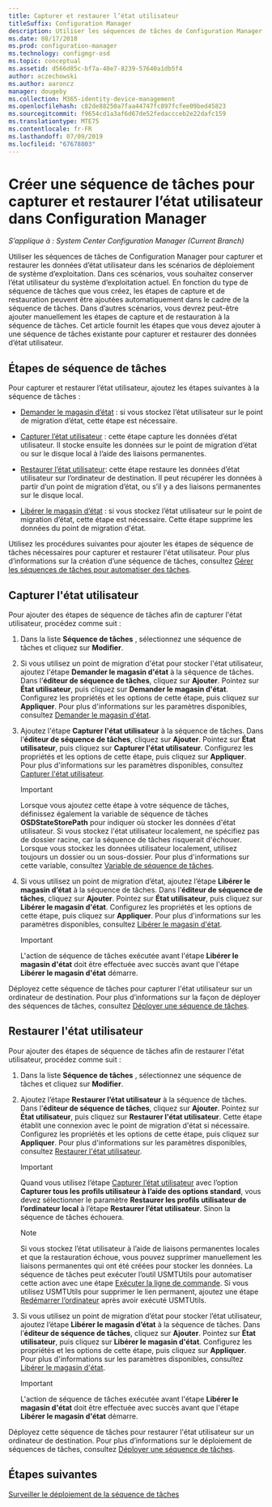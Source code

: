 ```yaml
---
title: Capturer et restaurer l’état utilisateur
titleSuffix: Configuration Manager
description: Utiliser les séquences de tâches de Configuration Manager pour capturer et restaurer les données d’état utilisateur dans les scénarios de déploiement de système d’exploitation.
ms.date: 08/17/2018
ms.prod: configuration-manager
ms.technology: configmgr-osd
ms.topic: conceptual
ms.assetid: d566d85c-bf7a-40e7-8239-57640a1db5f4
author: aczechowski
ms.author: aaroncz
manager: dougeby
ms.collection: M365-identity-device-management
ms.openlocfilehash: c82de88250a7faa44747fc897fcfee09bed45823
ms.sourcegitcommit: f9654cd1a3af6d67de52fedaccceb2e22dafc159
ms.translationtype: MTE75
ms.contentlocale: fr-FR
ms.lasthandoff: 07/09/2019
ms.locfileid: "67678803"
---
```

# <a name="create-a-task-sequence-to-capture-and-restore-user-state-in-configuration-manager"></a>Créer une séquence de tâches pour capturer et restaurer l’état utilisateur dans Configuration Manager

 *S’applique à : System Center Configuration Manager (Current Branch)*

 Utiliser les séquences de tâches de Configuration Manager pour capturer et restaurer les données d’état utilisateur dans les scénarios de déploiement de système d’exploitation. Dans ces scénarios, vous souhaitez conserver l’état utilisateur du système d’exploitation actuel. En fonction du type de séquence de tâches que vous créez, les étapes de capture et de restauration peuvent être ajoutées automatiquement dans le cadre de la séquence de tâches. Dans d’autres scénarios, vous devrez peut-être ajouter manuellement les étapes de capture et de restauration à la séquence de tâches. Cet article fournit les étapes que vous devez ajouter à une séquence de tâches existante pour capturer et restaurer des données d’état utilisateur.  



## <a name="task-sequence-steps"></a>Étapes de séquence de tâches  

Pour capturer et restaurer l’état utilisateur, ajoutez les étapes suivantes à la séquence de tâches :  

- [Demander le magasin d’état](/sccm/osd/understand/task-sequence-steps#BKMK_RequestStateStore) : si vous stockez l’état utilisateur sur le point de migration d’état, cette étape est nécessaire.  

- [Capturer l’état utilisateur](/sccm/osd/understand/task-sequence-steps#BKMK_CaptureUserState) : cette étape capture les données d’état utilisateur. Il stocke ensuite les données sur le point de migration d’état ou sur le disque local à l’aide des liaisons permanentes.  

- [Restaurer l’état utilisateur](/sccm/osd/understand/task-sequence-steps#BKMK_RestoreUserState): cette étape restaure les données d’état utilisateur sur l’ordinateur de destination. Il peut récupérer les données à partir d’un point de migration d’état, ou s’il y a des liaisons permanentes sur le disque local.  

- [Libérer le magasin d’état](/sccm/osd/understand/task-sequence-steps#BKMK_ReleaseStateStore) : si vous stockez l’état utilisateur sur le point de migration d’état, cette étape est nécessaire. Cette étape supprime les données du point de migration d'état.  


 Utilisez les procédures suivantes pour ajouter les étapes de séquence de tâches nécessaires pour capturer et restaurer l'état utilisateur. Pour plus d’informations sur la création d’une séquence de tâches, consultez [Gérer les séquences de tâches pour automatiser des tâches](/sccm/osd/deploy-use/manage-task-sequences-to-automate-tasks).  



## <a name="capture-the-user-state"></a>Capturer l'état utilisateur  

 Pour ajouter des étapes de séquence de tâches afin de capturer l'état utilisateur, procédez comme suit :

1.  Dans la liste **Séquence de tâches** , sélectionnez une séquence de tâches et cliquez sur **Modifier**.  

2.  Si vous utilisez un point de migration d'état pour stocker l'état utilisateur, ajoutez l'étape **Demander le magasin d'état** à la séquence de tâches. Dans l’**éditeur de séquence de tâches**, cliquez sur **Ajouter**. Pointez sur **État utilisateur**, puis cliquez sur **Demander le magasin d'état**. Configurez les propriétés et les options de cette étape, puis cliquez sur **Appliquer**. Pour plus d'informations sur les paramètres disponibles, consultez [Demander le magasin d'état](/sccm/osd/understand/task-sequence-steps#BKMK_RequestStateStore).  

3.  Ajoutez l'étape **Capturer l'état utilisateur** à la séquence de tâches. Dans l’**éditeur de séquence de tâches**, cliquez sur **Ajouter**. Pointez sur **État utilisateur**, puis cliquez sur **Capturer l'état utilisateur**. Configurez les propriétés et les options de cette étape, puis cliquez sur **Appliquer**. Pour plus d'informations sur les paramètres disponibles, consultez [Capturer l'état utilisateur](/sccm/osd/understand/task-sequence-steps#BKMK_CaptureUserState).  

    > [!IMPORTANT]  
    >  Lorsque vous ajoutez cette étape à votre séquence de tâches, définissez également la variable de séquence de tâches **OSDStateStorePath** pour indiquer où stocker les données d'état utilisateur. Si vous stockez l'état utilisateur localement, ne spécifiez pas de dossier racine, car la séquence de tâches risquerait d'échouer. Lorsque vous stockez les données utilisateur localement, utilisez toujours un dossier ou un sous-dossier. Pour plus d'informations sur cette variable, consultez [Variable de séquence de tâches](/sccm/osd/understand/task-sequence-variables#OSDStateStorePath).  

4.  Si vous utilisez un point de migration d’état, ajoutez l’étape **Libérer le magasin d’état** à la séquence de tâches. Dans l’**éditeur de séquence de tâches**, cliquez sur **Ajouter**. Pointez sur **État utilisateur**, puis cliquez sur **Libérer le magasin d'état**. Configurez les propriétés et les options de cette étape, puis cliquez sur **Appliquer**. Pour plus d'informations sur les paramètres disponibles, consultez [Libérer le magasin d'état](/sccm/osd/understand/task-sequence-steps#BKMK_ReleaseStateStore).  

    > [!IMPORTANT]  
    >  L'action de séquence de tâches exécutée avant l'étape **Libérer le magasin d'état** doit être effectuée avec succès avant que l'étape **Libérer le magasin d'état** démarre.  


 Déployez cette séquence de tâches pour capturer l'état utilisateur sur un ordinateur de destination. Pour plus d’informations sur la façon de déployer des séquences de tâches, consultez [Déployer une séquence de tâches](/sccm/osd/deploy-use/deploy-a-task-sequence).  



## <a name="restore-the-user-state"></a>Restaurer l'état utilisateur  

 Pour ajouter des étapes de séquence de tâches afin de restaurer l'état utilisateur, procédez comme suit :

1. Dans la liste **Séquence de tâches** , sélectionnez une séquence de tâches et cliquez sur **Modifier**.  

2. Ajoutez l’étape **Restaurer l’état utilisateur** à la séquence de tâches. Dans l’**éditeur de séquence de tâches**, cliquez sur **Ajouter**. Pointez sur **État utilisateur**, puis cliquez sur **Restaurer l'état utilisateur**. Cette étape établit une connexion avec le point de migration d'état si nécessaire. Configurez les propriétés et les options de cette étape, puis cliquez sur **Appliquer**. Pour plus d'informations sur les paramètres disponibles, consultez [Restaurer l'état utilisateur](/sccm/osd/understand/task-sequence-steps#BKMK_RestoreUserState).  

   > [!Important]  
   >  Quand vous utilisez l’étape [Capturer l’état utilisateur](/sccm/osd/understand/task-sequence-steps#BKMK_CaptureUserState) avec l’option **Capturer tous les profils utilisateur à l’aide des options standard**, vous devez sélectionner le paramètre **Restaurer les profils utilisateur de l’ordinateur local** à l’étape **Restaurer l’état utilisateur**. Sinon la séquence de tâches échouera.  

   > [!Note]  
   > Si vous stockez l’état utilisateur à l’aide de liaisons permanentes locales et que la restauration échoue, vous pouvez supprimer manuellement les liaisons permanentes qui ont été créées pour stocker les données. La séquence de tâches peut exécuter l’outil USMTUtils pour automatiser cette action avec une étape [Exécuter la ligne de commande](/sccm/osd/understand/task-sequence-steps#BKMK_RunCommandLine). Si vous utilisez USMTUtils pour supprimer le lien permanent, ajoutez une étape [Redémarrer l’ordinateur](/sccm/osd/understand/task-sequence-steps#BKMK_RestartComputer) après avoir exécuté USMTUtils.  

3. Si vous utilisez un point de migration d’état pour stocker l’état utilisateur, ajoutez l’étape **Libérer le magasin d’état** à la séquence de tâches. Dans l’**éditeur de séquence de tâches**, cliquez sur **Ajouter**. Pointez sur **État utilisateur**, puis cliquez sur **Libérer le magasin d'état**. Configurez les propriétés et les options de cette étape, puis cliquez sur **Appliquer**. Pour plus d'informations sur les paramètres disponibles, consultez [Libérer le magasin d'état](/sccm/osd/understand/task-sequence-steps#BKMK_ReleaseStateStore).  

   > [!IMPORTANT]  
   >  L'action de séquence de tâches exécutée avant l'étape **Libérer le magasin d'état** doit être effectuée avec succès avant que l'étape **Libérer le magasin d'état** démarre.  


 Déployez cette séquence de tâches pour restaurer l'état utilisateur sur un ordinateur de destination. Pour plus d’informations sur le déploiement de séquences de tâches, consultez [Déployer une séquence de tâches](/sccm/osd/deploy-use/deploy-a-task-sequence).  



## <a name="next-steps"></a>Étapes suivantes

[Surveiller le déploiement de la séquence de tâches](/sccm/osd/deploy-use/monitor-operating-system-deployments#BKMK_TSDeployStatus)
